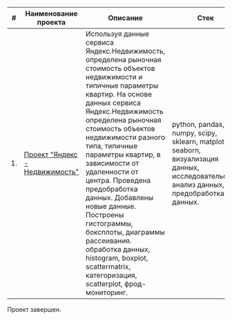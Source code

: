 

| #    | Наименование проекта                | Описание                                                     | Стек                                                         |
| ---- | ------------------------------------------------------------ | ------------------------------------------------------------ | ------------------------------------------------------------ |
| 1.   | [Проект "Яндекс - Недвижимость"](https://github.com/AnnaKotenok/ResearchAnalysisRealty) | Используя данные сервиса Яндекс.Недвижимость, определена рыночная стоимость объектов недвижимости и типичные параметры квартир. На основе данных сервиса Яндекс.Недвижимость определена рыночная стоимость объектов недвижимости разного типа, типичные параметры квартир, в зависимости от удаленности от центра. Проведена предобработка данных. Добавлены новые данные. Построены гистограммы, боксплоты, диаграммы рассеивания. обработка данных, histogram, boxplot, scattermatrix, категоризация, scatterplot, фрод-мониторинг. | python, pandas, numpy, scipy, sklearn, matplotlib,  seaborn, визуализация данных, исследовательский анализ данных, предобработка данных.       |





Проект завершен.


